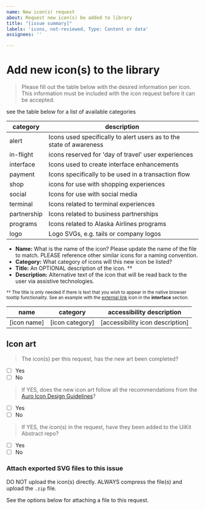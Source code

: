 ```yaml
---
name: New icon(s) request
about: Request new icon(s) be added to library
title: "[issue summary]"
labels: 'icons, not-reviewed, Type: Content or data'
assignees: ''

---
```


# Add new icon(s) to the library

> Please fill out the table below with the desired information per icon. This information must be included with the icon request before it can be accepted.

see the table below for a list of available categories

<!-- DO NOT delete any text from this resource table -->

| category  | description |
|-----------|-------------|
| alert     | Icons used specifically to alert users as to the state of awareness |
| in-flight | icons reserved for 'day of travel' user experiences |
| interface | Icons used to create interface enhancements |
| payment   | Icons specifically to be used in a transaction flow |
| shop      | icons for use with shopping experiences |
| social    | Icons for use with social media |
| terminal  | Icons related to terminal experiences |
| partnership | Icons related to business partnerships |
| programs | Icons related to Alaska Airlines programs |
| logo  | Logo SVGs, e.g. tails or company logos |

- **Name:** What is the name of the icon? Please update the name of the file to match. PLEASE reference other similar icons for a naming convention.
- **Category:** What category of icons will this new icon be listed?
- **Title:** An OPTIONAL description of the icon. ††
- **Description:** Alternative text of the icon that will be read back to the user via assistive technologies.

<small>†† The title is only needed if there is text that you wish to appear in the native browser tooltip functionality. See an example with the [external link](https://auro.alaskaair.com/icons) icon in the **interface** section.</small>

<!-- DO NOT DELETE from template. Please only add content into the empty content blocks. -->
<!-- The [] brackets are only there for reference. Not required to be retained. -->

| name | category | accessibility description |
|---|---|---|
| [icon name] | [icon category] | [accessibility icon description] |



## Icon art

<!-- To check off a box, simply add an 'x' within the square brackets -->
<!-- DO THIS -->
<!-- - [x] ... -->
<!-- DO NOT DO THIS -->
<!-- - [ x] ... -->

> The icon(s) per this request, has the new art been completed?

- [ ] Yes
- [ ] No

> If YES, does the new icon art follow all the recommendations from the [Auro Icon Design Guidelines](https://auro.alaskaair.com/foundations/iconography/design-guidelines)?

- [ ] Yes
- [ ] No

> If YES, the icon(s) in the request, have they been added to the UiKit Abstract repo?

- [ ] Yes
- [ ] No

### Attach exported SVG files to this issue

DO NOT upload the icon(s) directly. ALWAYS compress the file(s) and upload the `.zip` file.

See the options below for attaching a file to this request.
